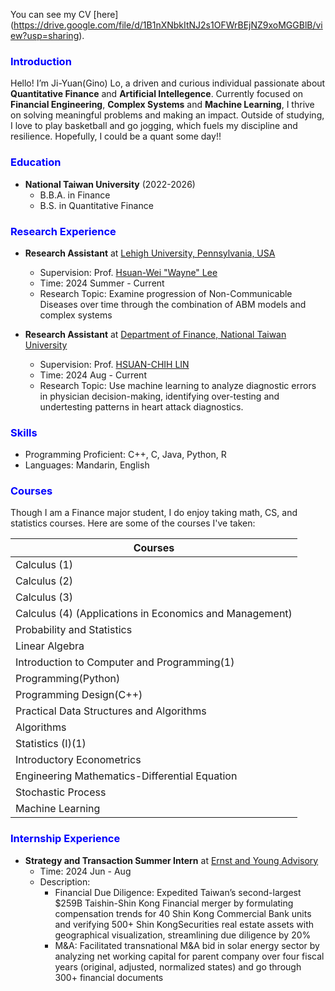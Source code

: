 <!-- Sidebar -->
<!-- <div id="sidebar" style="position: fixed; top: 20px; left: 20px; width: 200px; background: #f4f4f4; padding: 10px; border-radius: 5px;">
  <h3 style="color:blue;">Navigation</h3>
  <ul>
    <li><a href="#education" style="color:blue;">Education</a></li>
    <li><a href="#research-experience" style="color:blue;">Research Experience</a></li>
    <li><a href="#skills" style="color:blue;">Skills</a></li>
    <li><a href="#courses" style="color:blue;">Courses</a></li>
    <li><a href="#internship-experience" style="color:blue;">Skills</a></li>
  </ul>
</div> -->

<!-- Main Content -->

You can see my CV [here] (https://drive.google.com/file/d/1B1nXNbkItNJ2s1OFWrBEjNZ9xoMGGBlB/view?usp=sharing).

<h3 id="intro" style="color:blue;">Introduction</h3>

Hello! I’m Ji-Yuan(Gino) Lo, a driven and curious individual passionate about **Quantitative Finance** and **Artificial Intellegence**. Currently focused on **Financial Engineering**, **Complex Systems** and **Machine Learning**, I thrive on solving meaningful problems and making an impact. Outside of studying, I love to play basketball and go jogging, which fuels my discipline and resilience. Hopefully, I could be a quant some day!!

<h3 id="education" style="color:blue;">Education</h3>

- **National Taiwan University** (2022-2026)
    - B.B.A. in Finance
    - B.S. in Quantitative Finance



<h3 id="research-experience" style="color:blue;">Research Experience</h3>

- **Research Assistant** at [Lehigh University, Pennsylvania, USA]()
    - Supervision: Prof. [Hsuan-Wei "Wayne" Lee](https://sites.google.com/view/hsuanweilee/home)
    - Time: 2024 Summer - Current
    - Research Topic: Examine progression of Non-Communicable Diseases over time through the combination of ABM models and complex systems

- **Research Assistant** at [Department of Finance, National Taiwan University](https://management.ntu.edu.tw/Fin)
    - Supervision: Prof. [HSUAN-CHIH LIN](https://sites.google.com/site/hc4lin/)
    - Time: 2024 Aug - Current
    - Research Topic: Use machine learning to analyze diagnostic errors in physician decision-making, identifying over-testing and undertesting patterns in heart attack diagnostics.

<h3 id="skills" style="color:blue;">Skills</h3>

- Programming Proficient: C++, C, Java, Python, R
- Languages: Mandarin, English

<h3 id="courses" style="color:blue;">Courses</h3>

Though I am a Finance major student, I do enjoy taking math, CS, and statistics courses. Here are some of the courses I've taken:

| Courses                                                     |
|-------------------------------------------------------------|
| Calculus (1)                                                |
| Calculus (2)                                                |
| Calculus (3)                                                |
| Calculus (4) (Applications in Economics and Management)     |  
| Probability and Statistics                                  |
| Linear Algebra                                              |  
| Introduction to Computer and Programming(1)                 |
| Programming(Python)                                         |
| Programming Design(C++)                                     |
| Practical Data Structures and Algorithms                    |
| Algorithms                                                  |
| Statistics (I)(1)                                           |
| Introductory Econometrics                                   |
| Engineering Mathematics-Differential Equation               |
| Stochastic Process                                          |
| Machine Learning                                            |


<h3 id="internship-experience" style="color:blue;">Internship Experience</h3>

- **Strategy and Transaction Summer Intern** at [Ernst and Young Advisory](https://www.ey.com/zh_tw/services/strategy-transactions/corporate-finance)
    - Time: 2024 Jun - Aug
    - Description: 
      - Financial Due Diligence: Expedited Taiwan’s second-largest $259B Taishin-Shin Kong Financial merger by formulating compensation trends for 40 Shin Kong Commercial Bank units and verifying 500+ Shin KongSecurities real estate assets with geographical visualization, streamlining due diligence by 20%
      - M&A: Facilitated transnational M&A bid in solar energy sector by analyzing net working capital  for parent company over four fiscal years (original, adjusted, normalized states) and go through 300+ financial documents
